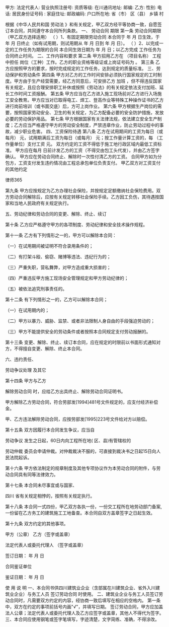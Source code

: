 
 甲方:                       法定代表人: 
营业执照注册号:             资质等级: 
在川通讯地址:               邮编: 
乙方:                       性别:                    电话: 
居民身份证号码 :
家庭住址:             邮政编码: 
户口所在地:   省（市）    区（县）   乡镇    村 


根据《中华人民共和国
劳动法
》和有关规定，甲乙双方经平等协商一致，自愿签订本合同，共同遵守本合同所列条款。
一、
劳动合同
期限
第一条 劳动合同期限（甲乙双方选择适用）
（ ）1、有固定期限劳动合同
本合同于 年 月 日生效，于 年 月 日终止（如有试用期，则试用期从 年 月 日到 年 月 日）。
（ ）2、以完成一定的工作任务为期限的合同
本合同生效日期为 年 月 日；以乙方完成 
工作任务为合同终止时间。
二、工作内容和要求
第二条 甲方招用乙方在 （项目名称）
工程中担任 岗位（工种）工作。乙方的职业资格等级证或上岗证号码为 。
第三条 乙方应按照甲方的要求，按时完成规定的工作任务，达到规定的质量标准。
三、劳动保护和劳动条件
第四条 甲方对乙方的工作时间安排必须执行国家规定的工时制度。甲方由于生产经营需要，经乙方同意后，可安排乙方
加班
，但不得违反国家有关规定，且应合理安排职工补休或按照《劳动法》的有关规定依法支付加班、延长工作时间工资报酬。
第五条 甲方应当在乙方进入施工现场前对乙方进行入场施工安全教育。甲方应当对已取得电工、焊工、登高作业等特殊工种操作证书的乙方进行岗前培训（或书面交底）后，方可上岗作业。
第六条 甲方根据生产岗位的需要，按照国家劳动安全、卫生的有关规定，为乙方配备必要的安全防护措施，发放必要的劳动保护用品。
第七条 甲方根据国家有关法律法规，依法建立安全生产制度；乙方应当严格遵守甲方的劳动安全制度，严禁违章作业，防止劳动过程中的事故，减少职业危害。
四、工资保险待遇
第八条 乙方在试用期间的工资为每日（或每月） 元，试用期满后工资为每日（或每月） 元；按工作量计算工资的，每 （工作量单位）支付工资 元。
双方约定的工资不得低于施工地行政区域内最低工资标准。
甲方应在每月 日前计发乙方的工资（不得交由包工头代发），并由乙方签字确认。
甲方应在劳动合同终止、解除时一次性付清乙方的工资。
合同甲方如为分包方，工资支付发生违约情况由工程总承包单位负责支付。
甲乙双方对工资支付的其他约定 





 
律师365






第九条 甲方应按规定为乙方办理社会保险，并按规定足额缴纳社会保险费用。双方劳动合同解除后，应按有关规定转移社会保险手续。乙方因工负伤，其待遇按国家和当地人民政府有关规定执行。

五、劳动纪律和劳动合同的变更、解除、终止、续订

第十条 乙方应严格遵守甲方的各项制度、劳动纪律和安全技术操作规程。

第十一条 乙方有下列情形之一的，甲方可以解除本合同：

（一）在试用期间被证明不符合录用条件的；

（二）有打架斗殴、偷窃、赌博等违法、违纪行为的；

（三）严重失职，营私舞弊，对甲方造成重大损害的；

（四）严重违反甲方施工现场安全管理规定和甲方劳动纪律的；

（五）被依法追究刑事责任的。

第十二条 有下列情形之一的，乙方可以解除本合同；

（一）在试用期内的；

（二）甲方以暴力、威胁、监禁、或者非法限制人身自由的手段强迫劳动的；

（三）甲方不能提供安全的劳动条件或者按照本合同规定支付劳动报酬的。

第十三条 变更、解除、终止、续订本合同，应在规定的时限前以书面形式通知对方，不得擅自变更、解除、终止本合同。

六、违约责任、

劳动争议处理
及其它

第十四条 甲方与乙方

解除劳动合同
时，应给乙方出具终止、解除劳动合同证明书。

甲方解除乙方劳动合同，符合劳部发[1994]481号文件规定的，应支付经济补偿金。

甲、乙方违法解除劳动合同，应按劳部发[1995]223号文件给对方以赔偿。

第十五条 双方因履行本合同发生争议，应当自

劳动争议
发生之日起，60日内向工程所在地( 区、县)有管辖权的

劳动仲裁
委员会申请仲裁。对仲裁裁决不服的，可直接到裁决书之日起15日向人民法院起诉。

第十六条 甲方依法制定的规章制度及其他专项协议作为本劳动合同的附件，与劳动合同具有同等法律效力。

第十七条 本合同未尽事宜或与国家、

四川
省有关规定相悖的，按照有关规定执行。

第十八条 本合同一式四份，甲乙双方各执一份，一份交工程所在地劳动部门备案,一份留在乙方务工的建筑施工工地备查。本合同自双方盖章签字之日起生效。

第十九条 双方约定的其他事项。 


甲方（公章） 乙方（签字或盖章） 



法定代表人或委托代理人
（签字或盖章） 



签订日期： 年 月 日 


合同鉴证单位 


鉴证日期： 年 月 日



使 用 说 明
一、本合同书供四川建筑业企业（含部属在川建筑企业、省外入川建筑业企业）与务工人员
签订劳动合同
时使用。
二、建筑业企业与务工人员签订劳动合同时，凡需要双方约定的内容，经协商一致后填写在相应的空格内。
第一条中，双方在约定的事项前括号内画"√"，并填写日期。
签订劳动合同，甲方应加盖法人公章；法定代表人或委托代理人及乙方应签字或盖章，其他人不得代为签字。
三、本合同应使用钢笔或签字笔填写，字迹清楚，文字简练、准确，不得涂改。 








 
 

 
 
 
  
 
  
 
   


   
 

   


   


   
 
 
  
 
 
 

